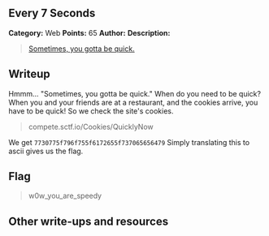 ## Every 7 Seconds

**Category:** Web
**Points:** 65
**Author:** 
**Description:**

>[Sometimes, you gotta be quick.](http://compete.sctf.io/problems.php)

## Writeup

Hmmm... "Sometimes, you gotta be quick."
When do you need to be quick? When you and your friends are at a restaurant, and the cookies arrive, you have to be quick!
So we check the site's cookies.

>compete.sctf.io/Cookies/QuicklyNow

We get ```7730775f796f755f6172655f737065656479```
Simply translating this to ascii gives us the flag.

## Flag
>w0w_you_are_speedy

## Other write-ups and resources
